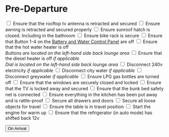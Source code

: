 <link href="../styles/custom.css" rel="stylesheet" />

# Pre-Departure

<label for="antenna"><input type="checkbox" id="antenna" /> Ensure that the rooftop tv antenna is retracted and secured</label>
<label for="awning"><input type="checkbox" id="awning" /> Ensure awning is retracted and secured properly</label>
<label for="sunroof"> <input type="checkbox" id="sunroof" /> Ensure sunroof hatch is closed. Including in the bathroom</label>
<label for="bike-rack"><input type="checkbox" id="bike-rack" /> Ensure bike rack is secure</label>
<label for="control-panel"><input type="checkbox" id="control-panel" /> Ensure that Button 1-4 on the [Battery and Water Control Panel](../guides/control-panel.md) are off</label>
<label for="water-heater"><input type="checkbox" id="water-heater"/> Ensure that the hot water heater is off<br/>
*Buttons are located on the left-hand side back lounge area*</label>
<label for="diesel-heater"><input type="checkbox" id="diesel-heater" /> Ensure that the diesel heater is off *if applicable*<br/>
*Dial is located on the left-hand side back lounge area*</label>
<label for="power"><input type="checkbox" id="power"/> Disconnect 240v electricity *if applicable*</label>
<label for="city-water"><input type="checkbox" id="city-water"/> Disconnect city water *if applicable*</label>
<label for="greywater"><input type="checkbox" id="greywater"/> Disconnect greywater *if applicable*</label>
<label for="lpg"><input type="checkbox" id="lpg"/> Ensure LPG gas bottles are turned off</label>
<label for="windows"><input type="checkbox" id="windows"/> Ensure that the windows are securely closed and locked</label>
<label for="tv"><input type="checkbox" id="tv"/> Ensure that the TV is locked away and secured</label>
<label for="safety-net"><input type="checkbox" id="safety-net"/> Ensure that the bunk bed safety net is connected</label>
<label for="kitchen"><input type="checkbox" id="kitchen"/> Ensure everything in the kitchen has been put away and is rattle-proof</label>
<label for="doors"><input type="checkbox" id="doors"/> Secure all drawers and doors</label>
<label for="lose-objects"><input type="checkbox" id="lose-objects"/> Secure all loose objects for travel</label>
<label for="table"><input type="checkbox" id="table"/> Ensure the table is in travel position</label>
<label for="start-engine"><input type="checkbox" id="start-engine"/> Start the engine for warm up</label>
<label for="refrigerator"><input type="checkbox" id="refrigerator"/> Ensure that the refrigerator (in auto mode) has shifted back 12v</label>

<a href="on-arrival.html" class="right">
<button class="nav-button">On Arrival <i class="arrow arrow-right" /></button>
</a>
